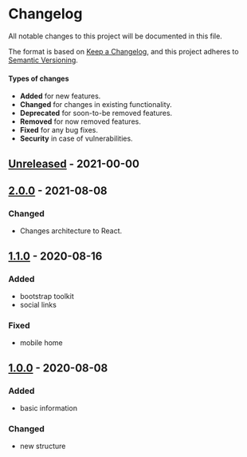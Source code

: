 # Changelog

All notable changes to this project will be documented in this file.

The format is based on [Keep a Changelog](https://keepachangelog.com),
and this project adheres to [Semantic Versioning](https://semver.org/spec/v2.0.0.html).

#### Types of changes

-   **Added** for new features.
-   **Changed** for changes in existing functionality.
-   **Deprecated** for soon-to-be removed features.
-   **Removed** for now removed features.
-   **Fixed** for any bug fixes.
-   **Security** in case of vulnerabilities.

## [Unreleased](https://github.com/renatosoares/renatosoares.github.io/compare/Unreleased...master) - 2021-00-00

## [2.0.0](https://github.com/renatosoares/renatosoares.github.io/compare/2.0.0...master) - 2021-08-08

### Changed

-   Changes architecture to React.

## [1.1.0](https://github.com/renatosoares/renatosoares.github.io/compare/1.0.1...master) - 2020-08-16

### Added

-   bootstrap toolkit
-   social links

### Fixed

-   mobile home

## [1.0.0](https://github.com/renatosoares/renatosoares.github.io/compare/1.0.0...master) - 2020-08-08

### Added

-   basic information

### Changed

-   new structure
